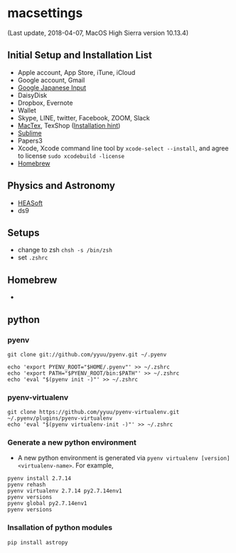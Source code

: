 # macsettings

(Last update, 2018-04-07, MacOS High Sierra version 10.13.4)

## Initial Setup and Installation List
- Apple account, App Store, iTune, iCloud
- Google account, Gmail
- [Google Japanese Input](https://www.google.co.jp/ime/)
- DaisyDisk 
- Dropbox, Evernote
- Wallet 
- Skype, LINE, twitter, Facebook, ZOOM, Slack
- [MacTex](http://tug.org/mactex/mactex-download.html), TexShop ([Installation hint](http://osksn2.hep.sci.osaka-u.ac.jp/~taku/osx/install_ptex.html))
- [Sublime](https://www.sublimetext.com)
- Papers3
- Xcode, Xcode command line tool by `xcode-select --install`, and agree to license `sudo xcodebuild -license`
- [Homebrew](https://brew.sh)

## Physics and Astronomy
- [HEASoft](https://heasarc.gsfc.nasa.gov/lheasoft/download.html)
- ds9 

## Setups
- change to zsh `chsh -s /bin/zsh`
- set `.zshrc`

## Homebrew 
- 

## python
### pyenv 
```
git clone git://github.com/yyuu/pyenv.git ~/.pyenv

echo 'export PYENV_ROOT="$HOME/.pyenv"' >> ~/.zshrc
echo 'export PATH="$PYENV_ROOT/bin:$PATH"' >> ~/.zshrc
echo 'eval "$(pyenv init -)"' >> ~/.zshrc
```


### pyenv-virtualenv
```
git clone https://github.com/yyuu/pyenv-virtualenv.git ~/.pyenv/plugins/pyenv-virtualenv
echo 'eval "$(pyenv virtualenv-init -)"' >> ~/.zshrc
```

### Generate a new python environment
- A new python environment is generated via `pyenv virtualenv [version] <virtualenv-name>`. For example, 
```
pyenv install 2.7.14
pyenv rehash
pyenv virtualenv 2.7.14 py2.7.14env1
pyenv versions
pyenv global py2.7.14env1 
pyenv versions
```

### Insallation of python modules
```
pip install astropy
```
